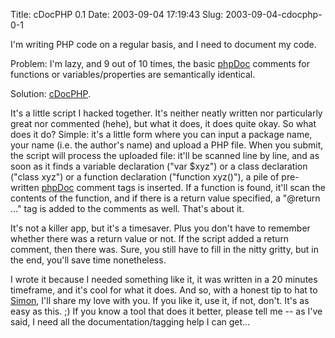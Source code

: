 Title: cDocPHP 0.1
Date: 2003-09-04 17:19:43
Slug: 2003-09-04-cdocphp-0-1


I'm writing PHP code on a regular basis, and I need to document my code.

Problem: I'm lazy, and 9 out of 10 times, the basic [phpDoc][1] comments for
functions or variables/properties are semantically identical.

Solution: [cDocPHP][2].

It's a little script I hacked together. It's neither neatly written nor
particularly great nor commented (hehe), but what it does, it does quite okay.
So what does it do? Simple: it's a little form where you can input a package
name, your name (i.e. the author's name) and upload a PHP file. When you
submit, the script will process the uploaded file: it'll be scanned line by
line, and as soon as it finds a variable declaration ("var $xyz") or a class
declaration ("class xyz") or a function declaration ("function xyz()"), a pile
of pre-written [phpDoc][1] comment tags is inserted. If a function is found,
it'll scan the contents of the function, and if there is a return value
specified, a "@return …" tag is added to the comments as well. That's about
it.

It's not a killer app, but it's a timesaver. Plus you don't have to remember
whether there was a return value or not. If the script added a return comment,
then there was. Sure, you still have to fill in the nitty gritty, but in the
end, you'll save time nonetheless.

I wrote it because I needed something like it, it was written in a 20 minutes
timeframe, and it's cool for what it does. And so, with a honest tip to hat to
[Simon][3], I'll share my love with you. If you like it, use it, if not,
don't. It's as easy as this. ;) If you know a tool that does it better, please
tell me -- as I've said, I need all the documentation/tagging help I can get…

   [1]: http://www.phpdoc.de/
   [2]: http://docs.g-blog.net/code/cDocPHP/0.1/
   [3]: http://simon.incutio.com/
